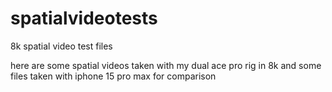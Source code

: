 # spatialvideotests
8k spatial video test files

here are some spatial videos taken with my dual ace pro rig in 8k and some files taken with iphone 15 pro max for comparison
